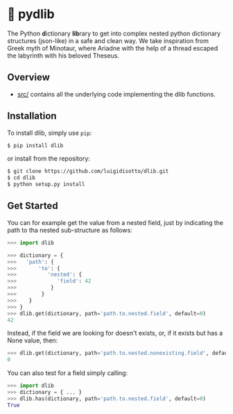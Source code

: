 # :yarn: pydlib
The Python **d**ictionary **lib**rary to get into complex nested python dictionary structures (json-like) in a safe and clean way. We take inspiration from Greek myth of Minotaur, where Ariadne with the help of a thread escaped the labyrinth with his beloved Theseus.

## Overview

* [src/](src) contains all the underlying code implementing the dlib functions.

## Installation

To install dlib, simply use `pip`:

```bash
$ pip install dlib
```

or install from the repository:

```bash
$ git clone https://github.com/luigidisotto/dlib.git
$ cd dlib
$ python setup.py install
```

## Get Started

You can for example get the value from a nested field, just by indicating the path to tha nested sub-structure as follows:

```python
>>> import dlib

>>> dictionary = {
>>>   'path': {
>>>       'to': {
>>>          'nested': {
>>>             'field': 42
>>>           }
>>>        }
>>>    }
>>> }
>>> dlib.get(dictionary, path='path.to.nested.field', default=0)
42
```

Instead, if the field we are looking for doesn't exists, or, if it exists but has a None value, then:

```python
>>> dlib.get(dictionary, path='path.to.nested.nonexisting.field', default=0)
0
```

You can also test for a field simply calling:

```python
>>> import dlib
>>> dictionary = { ... }
>>> dlib.has(dictionary, path='path.to.nested.field', default=0)
True
```
